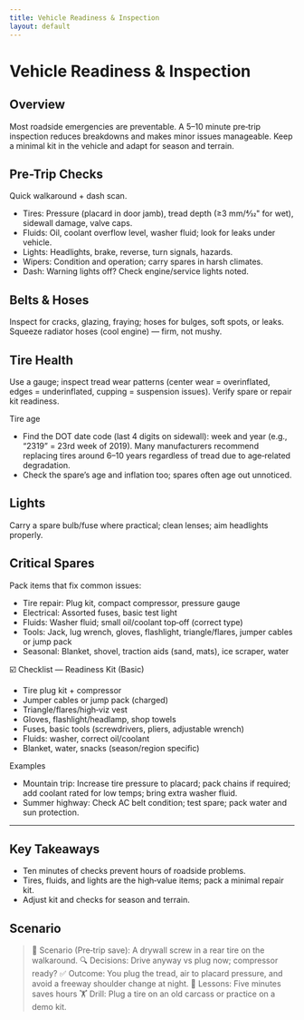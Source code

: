 ```yaml
---
title: Vehicle Readiness & Inspection
layout: default
---
```


# Vehicle Readiness & Inspection

## Overview
Most roadside emergencies are preventable. A 5–10 minute pre‑trip inspection reduces breakdowns and makes minor issues manageable. Keep a minimal kit in the vehicle and adapt for season and terrain.

## Pre-Trip Checks
Quick walkaround + dash scan.

- Tires: Pressure (placard in door jamb), tread depth (≥3 mm/4⁄32" for wet), sidewall damage, valve caps.
- Fluids: Oil, coolant overflow level, washer fluid; look for leaks under vehicle.
- Lights: Headlights, brake, reverse, turn signals, hazards.
- Wipers: Condition and operation; carry spares in harsh climates.
- Dash: Warning lights off? Check engine/service lights noted.

## Belts & Hoses
Inspect for cracks, glazing, fraying; hoses for bulges, soft spots, or leaks. Squeeze radiator hoses (cool engine) — firm, not mushy.

## Tire Health
Use a gauge; inspect tread wear patterns (center wear = overinflated, edges = underinflated, cupping = suspension issues). Verify spare or repair kit readiness.

Tire age
- Find the DOT date code (last 4 digits on sidewall): week and year (e.g., “2319” = 23rd week of 2019). Many manufacturers recommend replacing tires around 6–10 years regardless of tread due to age‑related degradation.
- Check the spare’s age and inflation too; spares often age out unnoticed.

## Lights
Carry a spare bulb/fuse where practical; clean lenses; aim headlights properly.

## Critical Spares
Pack items that fix common issues:

- Tire repair: Plug kit, compact compressor, pressure gauge
- Electrical: Assorted fuses, basic test light
- Fluids: Washer fluid; small oil/coolant top‑off (correct type)
- Tools: Jack, lug wrench, gloves, flashlight, triangle/flares, jumper cables or jump pack
- Seasonal: Blanket, shovel, traction aids (sand, mats), ice scraper, water

☑️ Checklist — Readiness Kit (Basic)
- Tire plug kit + compressor
- Jumper cables or jump pack (charged)
- Triangle/flares/high‑viz vest
- Gloves, flashlight/headlamp, shop towels
- Fuses, basic tools (screwdrivers, pliers, adjustable wrench)
- Fluids: washer, correct oil/coolant
- Blanket, water, snacks (season/region specific)

Examples
- Mountain trip: Increase tire pressure to placard; pack chains if required; add coolant rated for low temps; bring extra washer fluid.
- Summer highway: Check AC belt condition; test spare; pack water and sun protection.

---

## Key Takeaways
- Ten minutes of checks prevent hours of roadside problems.
- Tires, fluids, and lights are the high‑value items; pack a minimal repair kit.
- Adjust kit and checks for season and terrain.

## Scenario

> 🧭 Scenario (Pre‑trip save): A drywall screw in a rear tire on the walkaround.
> 🔍 Decisions: Drive anyway vs plug now; compressor ready?
> ✅ Outcome: You plug the tread, air to placard pressure, and avoid a freeway shoulder change at night.
> 🧠 Lessons: Five minutes saves hours
> 🏋️ Drill: Plug a tire on an old carcass or practice on a demo kit.
